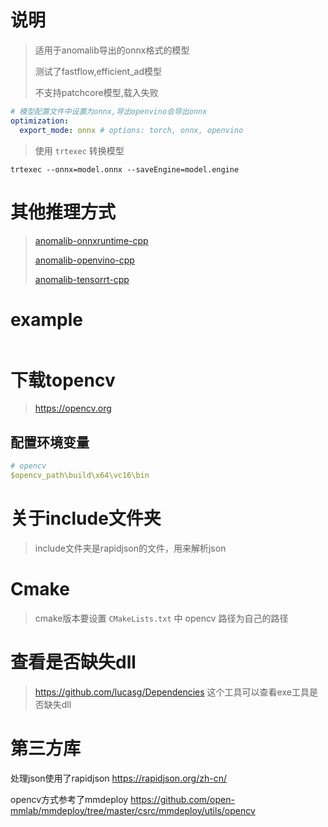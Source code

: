 # 说明

> 适用于anomalib导出的onnx格式的模型
>
> 测试了fastflow,efficient_ad模型
>
> 不支持patchcore模型,载入失败

```yaml
# 模型配置文件中设置为onnx,导出openvino会导出onnx
optimization:
  export_mode: onnx # options: torch, onnx, openvino
```

> 使用 `trtexec` 转换模型

```shell
trtexec --onnx=model.onnx --saveEngine=model.engine
```

# 其他推理方式

> [anomalib-onnxruntime-cpp](https://github.com/NagatoYuki0943/anomalib-onnxruntime-cpp)
>
> [anomalib-openvino-cpp](https://github.com/NagatoYuki0943/anomalib-openvino-cpp)
>
> [anomalib-tensorrt-cpp](https://github.com/NagatoYuki0943/anomalib-tensorrt-cpp)

# example

```C++

```

# 下载topencv

> https://opencv.org

## 配置环境变量

```yaml
# opencv
$opencv_path\build\x64\vc16\bin
```

# 关于include文件夹

> include文件夹是rapidjson的文件，用来解析json

# Cmake

> cmake版本要设置 `CMakeLists.txt` 中 opencv 路径为自己的路径

# 查看是否缺失dll

> https://github.com/lucasg/Dependencies 这个工具可以查看exe工具是否缺失dll

# 第三方库

处理json使用了rapidjson https://rapidjson.org/zh-cn/

opencv方式参考了mmdeploy https://github.com/open-mmlab/mmdeploy/tree/master/csrc/mmdeploy/utils/opencv
